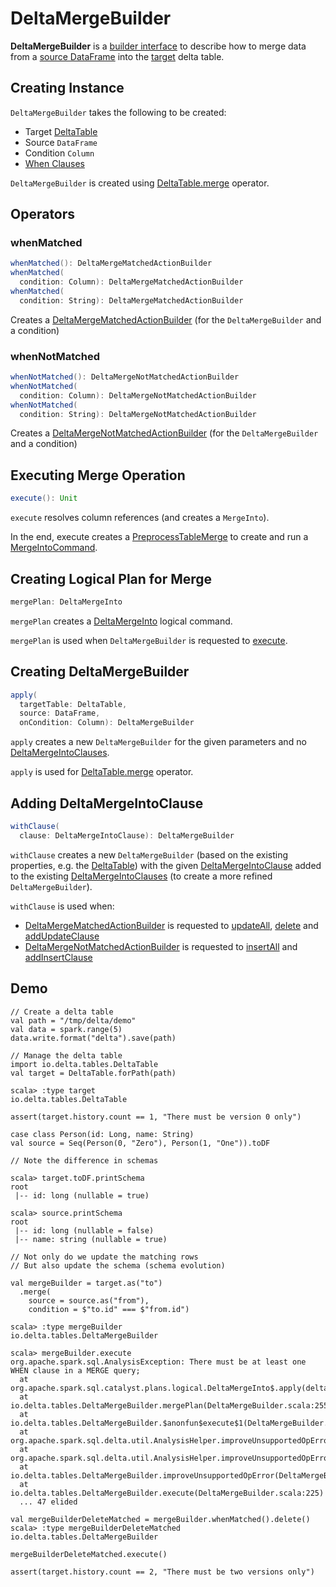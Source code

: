 # DeltaMergeBuilder

**DeltaMergeBuilder** is a [builder interface](#operators) to describe how to merge data from a [source DataFrame](#source) into the [target](#targetTable) delta table.

## Creating Instance

`DeltaMergeBuilder` takes the following to be created:

* <span id="targetTable"> Target [DeltaTable](DeltaTable.md)
* <span id="source"> Source `DataFrame`
* <span id="onCondition"> Condition `Column`
* <span id="whenClauses"> [When Clauses](DeltaMergeIntoClause.md)

`DeltaMergeBuilder` is created using [DeltaTable.merge](DeltaTable.md#merge) operator.

## Operators

### <span id="whenMatched"> whenMatched

```scala
whenMatched(): DeltaMergeMatchedActionBuilder
whenMatched(
  condition: Column): DeltaMergeMatchedActionBuilder
whenMatched(
  condition: String): DeltaMergeMatchedActionBuilder
```

Creates a [DeltaMergeMatchedActionBuilder](DeltaMergeMatchedActionBuilder.md) (for the `DeltaMergeBuilder` and a condition)

### <span id="whenNotMatched"> whenNotMatched

```scala
whenNotMatched(): DeltaMergeNotMatchedActionBuilder
whenNotMatched(
  condition: Column): DeltaMergeNotMatchedActionBuilder
whenNotMatched(
  condition: String): DeltaMergeNotMatchedActionBuilder
```

Creates a [DeltaMergeNotMatchedActionBuilder](DeltaMergeNotMatchedActionBuilder.md) (for the `DeltaMergeBuilder` and a condition)

## <span id="execute"> Executing Merge Operation

```scala
execute(): Unit
```

`execute` resolves column references (and creates a `MergeInto`).

In the end, execute creates a [PreprocessTableMerge](PreprocessTableMerge.md) to create and run a [MergeIntoCommand](MergeIntoCommand.md).

## <span id="mergePlan"> Creating Logical Plan for Merge

```scala
mergePlan: DeltaMergeInto
```

`mergePlan` creates a [DeltaMergeInto](DeltaMergeInto.md) logical command.

`mergePlan` is used when `DeltaMergeBuilder` is requested to [execute](#execute).

## <span id="apply"> Creating DeltaMergeBuilder

```scala
apply(
  targetTable: DeltaTable,
  source: DataFrame,
  onCondition: Column): DeltaMergeBuilder
```

`apply` creates a new `DeltaMergeBuilder` for the given parameters and no [DeltaMergeIntoClauses](#whenClauses).

`apply` is used for [DeltaTable.merge](DeltaTable.md#merge) operator.

## <span id="withClause"> Adding DeltaMergeIntoClause

```scala
withClause(
  clause: DeltaMergeIntoClause): DeltaMergeBuilder
```

`withClause` creates a new `DeltaMergeBuilder` (based on the existing properties, e.g. the [DeltaTable](#targetTable)) with the given [DeltaMergeIntoClause](DeltaMergeIntoClause.md) added to the existing [DeltaMergeIntoClauses](#whenClauses) (to create a more refined `DeltaMergeBuilder`).

`withClause` is used when:

* [DeltaMergeMatchedActionBuilder](DeltaMergeMatchedActionBuilder.md) is requested to [updateAll](DeltaMergeMatchedActionBuilder.md#updateAll), [delete](DeltaMergeMatchedActionBuilder.md#delete) and [addUpdateClause](DeltaMergeMatchedActionBuilder.md#addUpdateClause)
* [DeltaMergeNotMatchedActionBuilder](DeltaMergeNotMatchedActionBuilder.md) is requested to [insertAll](DeltaMergeNotMatchedActionBuilder.md#insertAll) and [addInsertClause](DeltaMergeNotMatchedActionBuilder.md#addInsertClause)

## Demo

```text
// Create a delta table
val path = "/tmp/delta/demo"
val data = spark.range(5)
data.write.format("delta").save(path)

// Manage the delta table
import io.delta.tables.DeltaTable
val target = DeltaTable.forPath(path)

scala> :type target
io.delta.tables.DeltaTable

assert(target.history.count == 1, "There must be version 0 only")

case class Person(id: Long, name: String)
val source = Seq(Person(0, "Zero"), Person(1, "One")).toDF

// Note the difference in schemas

scala> target.toDF.printSchema
root
 |-- id: long (nullable = true)

scala> source.printSchema
root
 |-- id: long (nullable = false)
 |-- name: string (nullable = true)

// Not only do we update the matching rows
// But also update the schema (schema evolution)

val mergeBuilder = target.as("to")
  .merge(
    source = source.as("from"),
    condition = $"to.id" === $"from.id")

scala> :type mergeBuilder
io.delta.tables.DeltaMergeBuilder

scala> mergeBuilder.execute
org.apache.spark.sql.AnalysisException: There must be at least one WHEN clause in a MERGE query;
  at org.apache.spark.sql.catalyst.plans.logical.DeltaMergeInto$.apply(deltaMerge.scala:217)
  at io.delta.tables.DeltaMergeBuilder.mergePlan(DeltaMergeBuilder.scala:255)
  at io.delta.tables.DeltaMergeBuilder.$anonfun$execute$1(DeltaMergeBuilder.scala:228)
  at org.apache.spark.sql.delta.util.AnalysisHelper.improveUnsupportedOpError(AnalysisHelper.scala:60)
  at org.apache.spark.sql.delta.util.AnalysisHelper.improveUnsupportedOpError$(AnalysisHelper.scala:48)
  at io.delta.tables.DeltaMergeBuilder.improveUnsupportedOpError(DeltaMergeBuilder.scala:121)
  at io.delta.tables.DeltaMergeBuilder.execute(DeltaMergeBuilder.scala:225)
  ... 47 elided

val mergeBuilderDeleteMatched = mergeBuilder.whenMatched().delete()
scala> :type mergeBuilderDeleteMatched
io.delta.tables.DeltaMergeBuilder

mergeBuilderDeleteMatched.execute()

assert(target.history.count == 2, "There must be two versions only")
```
